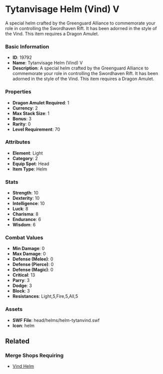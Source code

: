 # Tytanvisage Helm (Vind) V

A special helm crafted by the Greenguard Alliance to commemorate your role in controlling the Swordhaven Rift. It has been adorned in the style of the Vind. This item requires a Dragon Amulet.

### Basic Information

- **ID**: 19792
- **Name**: Tytanvisage Helm (Vind) V
- **Description**: A special helm crafted by the Greenguard Alliance to commemorate your role in controlling the Swordhaven Rift. It has been adorned in the style of the Vind. This item requires a Dragon Amulet.

### Properties

- **Dragon Amulet Required**: 1
- **Currency**: 2
- **Max Stack Size**: 1
- **Bonus**: 3
- **Rarity**: 0
- **Level Requirement**: 70

### Attributes

- **Element**: Light
- **Category**: 2
- **Equip Spot**: Head
- **Item Type**: Helm

### Stats

- **Strength**: 10
- **Dexterity**: 10
- **Intelligence**: 10
- **Luck**: 8
- **Charisma**: 8
- **Endurance**: 6
- **Wisdom**: 6

### Combat Values

- **Min Damage**: 0
- **Max Damage**: 0
- **Defense (Melee)**: 0
- **Defense (Pierce)**: 0
- **Defense (Magic)**: 0
- **Critical**: 13
- **Parry**: 3
- **Dodge**: 3
- **Block**: 3
- **Resistances**: Light,5,Fire,5,All,5

### Assets

- **SWF File**: head/helms/helm-tytanvind.swf
- **Icon**: helm

## Related

### Merge Shops Requiring

- [Vind Helm](../merge-shops/324-vind-helm.md)

